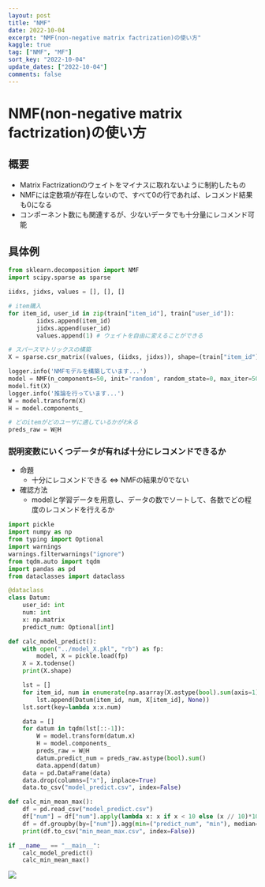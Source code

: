 ```yaml
---
layout: post
title: "NMF"
date: 2022-10-04
excerpt: "NMF(non-negative matrix factrization)の使い方"
kaggle: true
tag: ["NMF", "MF"]
sort_key: "2022-10-04"
update_dates: ["2022-10-04"]
comments: false
---
```


# NMF(non-negative matrix factrization)の使い方

## 概要
 - Matrix Factrizationのウェイトをマイナスに取れないように制約したもの
 - NMFには定数項が存在しないので、すべて0の行であれば、レコメンド結果も0になる
 - コンポーネント数にも関連するが、少ないデータでも十分量にレコメンド可能

## 具体例

```python
from sklearn.decomposition import NMF
import scipy.sparse as sparse

iidxs, jidxs, values = [], [], []

# item購入
for item_id, user_id in zip(train["item_id"], train["user_id"]):
        iidxs.append(item_id)
        jidxs.append(user_id)
        values.append(1) # ウェイトを自由に変えることができる

# スパースマトリックスの構築
X = sparse.csr_matrix((values, (iidxs, jidxs)), shape=(train["item_id"].max()+1, train["user_id"].max()+1), dtype=float)

logger.info('NMFモデルを構築しています...')
model = NMF(n_components=50, init='random', random_state=0, max_iter=500)
model.fit(X)
logger.info('推論を行っています...')
W = model.transform(X)
H = model.components_

# どのitemがどのユーザに適しているかがわkる
preds_raw = W@H
```

### 説明変数にいくつデータが有れば十分にレコメンドできるか 
 - 命題
   - 十分にレコメンドできる <=> NMFの結果が0でない
 - 確認方法
   - modelと学習データを用意し、データの数でソートして、各数でどの程度のレコメンドを行えるか

```python
import pickle
import numpy as np
from typing import Optional
import warnings
warnings.filterwarnings("ignore")
from tqdm.auto import tqdm
import pandas as pd
from dataclasses import dataclass

@dataclass
class Datum:
    user_id: int
    num: int
    x: np.matrix
    predict_num: Optional[int]

def calc_model_predict():
    with open("../model_X.pkl", "rb") as fp:
        model, X = pickle.load(fp)
    X = X.todense()
    print(X.shape)

    lst = []
    for item_id, num in enumerate(np.asarray(X.astype(bool).sum(axis=1)).flatten()):
        lst.append(Datum(item_id, num, X[item_id], None))
    lst.sort(key=lambda x:x.num)

    data = []
    for datum in tqdm(lst[::-1]):
        W = model.transform(datum.x)
        H = model.components_
        preds_raw = W@H
        datum.predict_num = preds_raw.astype(bool).sum()
        data.append(datum)
    data = pd.DataFrame(data)
    data.drop(columns=["x"], inplace=True)
    data.to_csv("model_predict.csv", index=False)

def calc_min_mean_max():
    df = pd.read_csv("model_predict.csv")
    df["num"] = df["num"].apply(lambda x: x if x < 10 else (x // 10)*10)
    df = df.groupby(by=["num"]).agg(min=("predict_num", "min"), median=("predict_num", "median"), mean=("predict_num", "mean"), max=("predict_num", "max")).reset_index()
    print(df.to_csv("min_mean_max.csv", index=False))

if __name__ == "__main__":
    calc_model_predict()
    calc_min_mean_max()
```

<img src="https://pub-a5d0e45562b84c69a6924d5f80d2af70.r2.dev/Screen%20Shot%202022-10-04%20at%2012.48.09.png">

